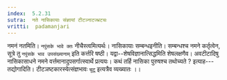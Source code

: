 ```yaml
---
index:  5.2.31
sutra:  नते नासिकायाः संज्ञायां टीटञ्नाटज्भ्रटचः
vritti:  padamanjari
---
```


नमनं नतमिति। `नपुंसके भावे क्तः` नीचैस्त्वमित्यर्थः। नासिकायाः सम्बन्धइनीति। सम्बन्धश्च नमने कर्तृत्वेन, सूत्रे तु `नपुंसके भाव उपसंख्यानाम्` इति कर्त्तरि षष्ठी। यद्वा--शेषविज्ञानात्सिद्धमिति शेषलक्षणैव। अवटीटादिषु नासिकासाधने नमने वर्त्तमानादुपसर्गात्स्वार्थे प्रत्ययः। कथं तर्हि नासिका पुरुषश्च तथोच्यते ? इत्याह---तद्योगादिति। टीटञष्टकारस्येत्संज्ञभावः `चुटू` इत्यत्रैव व्यख्यातः ।।

